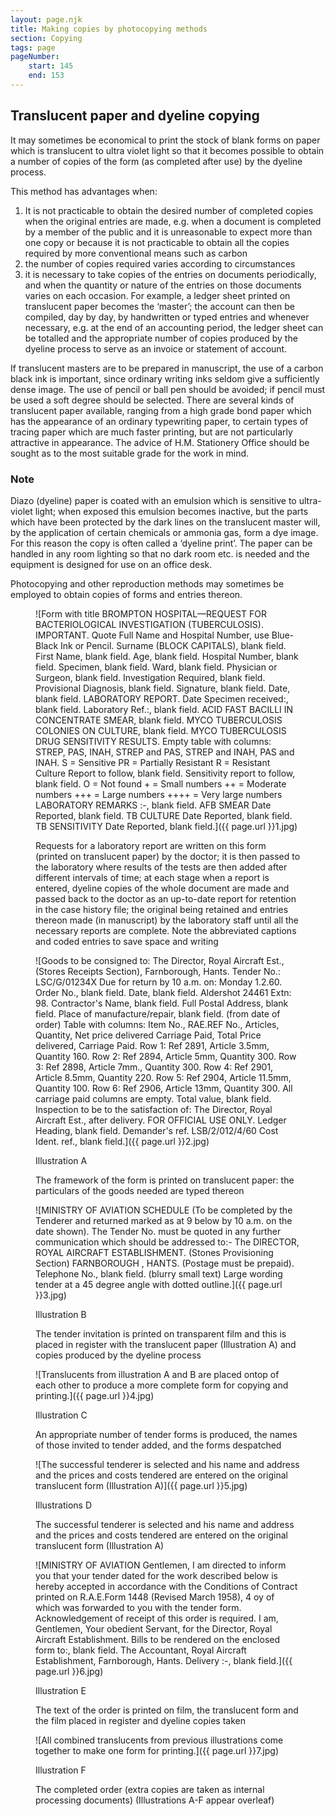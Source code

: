 ```yaml
---
layout: page.njk
title: Making copies by photocopying methods
section: Copying
tags: page
pageNumber:
    start: 145
    end: 153
---
```


## Translucent paper and dyeline copying

It may sometimes be economical to print the stock of blank forms on paper which is translucent to ultra violet light so that it becomes possible to obtain a number of copies of the form (as completed after use) by the dyeline process.

This method has advantages when:

1. It is not practicable to obtain the desired number of completed copies when the original entries are made, e.g. when a document is completed by a member of the public and it is unreasonable to expect more than one copy or because it is not practicable to obtain all the copies required by more conventional means such as carbon
2. the number of copies required varies according to circumstances
3. it is necessary to take copies of the entries on documents periodically, and when the quantity or nature of the entries on those documents varies on each occasion. For example, a ledger sheet printed on translucent paper becomes the ‘master’; the account can then be compiled, day by day, by handwritten or typed entries and whenever necessary, e.g. at the end of an accounting period, the ledger sheet can be totalled and the appropriate number of copies produced by the dyeline process to serve as an invoice or statement of account.

If translucent masters are to be prepared in manuscript, the use of a carbon black ink is important, since ordinary writing inks seldom give a sufficiently dense image. The use of pencil or ball pen should be avoided; if pencil must be used a soft degree should be selected. There are several kinds of translucent paper available, ranging from a high grade bond paper which has the appearance of an ordinary typewriting paper, to certain types of tracing paper which are much faster printing, but are not particularly attractive in appearance. The advice of H.M. Stationery Office should be sought as to the most suitable grade for the work in mind.

### Note

Diazo (dyeline) paper is coated with an emulsion which is sensitive to ultra-violet light; when exposed this emulsion becomes inactive, but the parts which have been protected by the dark lines on the translucent master will, by the application of certain chemicals or ammonia gas, form a dye image. For this reason the copy is often called a ‘dyeline print’. The paper can be handled in any room lighting so that no dark room etc. is needed and the equipment is designed for use on an office desk.

<span class="small-caps">Photocopying</span> and other reproduction methods may sometimes be employed to obtain copies of forms and entries thereon.

<figure>

![Form with title BROMPTON HOSPITAL—REQUEST FOR BACTERIOLOGICAL INVESTIGATION (TUBERCULOSIS).
IMPORTANT. Quote Full Name and Hospital Number, use Blue-Black Ink or Pencil.
Surname (BLOCK CAPITALS), blank field.
First Name, blank field.
Age, blank field.
Hospital Number, blank field.
Specimen, blank field.
Ward, blank field.
Physician or Surgeon, blank field.
Investigation Required, blank field.
Provisional Diagnosis, blank field.
Signature, blank field.
Date, blank field.
LABORATORY REPORT.
Date Specimen received:, blank field.
Laboratory Ref.:, blank field.
ACID FAST BACILLI IN CONCENTRATE SMEAR, blank field.
MYCO TUBERCULOSIS COLONIES ON CULTURE, blank field.
MYCO TUBERCULOSIS DRUG SENSITIVITY RESULTS.
Empty table with columns: STREP, PAS, INAH, STREP and PAS, STREP and INAH, PAS and INAH.
S = Sensitive
PR = Partially Resistant
R = Resistant
Culture Report to follow, blank field.
Sensitivity report to follow, blank field.
O = Not found
\+ = Small numbers
++ = Moderate numbers
+++ = Large numbers
++++ = Very large numbers
LABORATORY REMARKS :-, blank field.
AFB SMEAR Date Reported, blank field.
TB CULTURE Date Reported, blank field.
TB SENSITIVITY Date Reported, blank field.]({{ page.url }}1.jpg)

<figcaption>
Requests for a laboratory report are written on this form (printed on translucent paper) by the doctor; it is then passed to the laboratory where results of the tests are then added after different intervals of time; at each stage when a report is entered, dyeline copies of the whole document are made and passed back to the doctor as an up-to-date report for retention in the case history file; the original being retained and entries thereon made (in manuscript) by the laboratory staff until all the necessary reports are complete. Note the abbreviated captions and coded entries to save space and writing
</figcaption>
</figure>

<figure>

![Goods to be consigned to:
The Director,
Royal Aircraft Est.,
(Stores Receipts Section),
Farnborough, Hants.
Tender No.: LSC/G/01234X
Due for return by 10 a.m. on: Monday 1.2.60.
Order No., blank field.
Date, blank field.
Aldershot 24461  Extn: 98.
Contractor's Name, blank field.
Full Postal Address, blank field.
Place of manufacture/repair, blank field.
(from date of order)
Table with columns: Item No., RAE.REF No., Articles, Quantity, Net price delivered Carriage Paid, Total Price delivered, Carriage Paid.
Row 1: Ref 2891, Article 3.5mm, Quantity 160.
Row 2: Ref 2894, Article 5mm, Quantity 300.
Row 3: Ref 2898, Article 7mm., Quantity 300.
Row 4: Ref 2901, Article 8.5mm, Quantity 220.
Row 5: Ref 2904, Article  11.5mm, Quantity 100.
Row 6: Ref 2906, Article 13mm, Quantity 300.
All carriage paid columns are empty.
Total value, blank field.
Inspection to be to the satisfaction of:
The Director,
Royal Aircraft Est.,
after delivery.
FOR OFFICIAL USE ONLY.
Ledger Heading, blank field.
Demander's ref. LSB/2/012/4/60
Cost Ident. ref., blank field.]({{ page.url }}2.jpg)

<figcaption>
Illustration A

The framework of the form is printed on translucent paper: the particulars of the goods
needed are typed thereon
</figcaption>
</figure>

<figure>

![MINISTRY OF AVIATION SCHEDULE (To be completed by the Tenderer and returned marked as at 9 below by 10 a.m. on the date shown).
The Tender No. must be quoted in any further
communication which should be addressed to:-
The DIRECTOR,
ROYAL AIRCRAFT ESTABLISHMENT.
(Stones Provisioning Section)
FARNBOROUGH ,
HANTS.
(Postage must be prepaid).
Telephone No., blank field.
(blurry small text)
Large wording tender at a 45 degree angle with dotted outline.]({{ page.url }}3.jpg)

<figcaption>
Illustration B

The tender invitation is printed on transparent film and this is placed in register with the translucent paper (Illustration A) and copies produced by the dyeline process
</figcaption>
</figure>

<figure>

![Translucents from illustration A and B are placed ontop of each other to produce a more complete form for copying and printing.]({{ page.url }}4.jpg)

<figcaption>
Illustration C

An appropriate number of tender forms is produced, the names of those invited to tender added, and the forms despatched
</figcaption>
</figure>

<figure>

![The successful tenderer is selected and his name and address and the prices and costs tendered are entered on the original translucent form (Illustration A)]({{ page.url }}5.jpg)

<figcaption>
Illustrations D

The successful tenderer is selected and his name and address and the prices and costs tendered are entered on the original translucent form (Illustration A)
</figcaption>
</figure>

<figure>

![MINISTRY OF AVIATION
Gentlemen,
I am directed to inform you that your tender dated
for the work described below is hereby accepted in accordance with the Conditions of Contract
printed on R.A.E.Form 1448 (Revised March 1958), 4 oy of which was forwarded to you with the
tender form. Acknowledgement of receipt of this order is required.
I am, Gentlemen,
Your obedient Servant,
for the Director, Royal Aircraft Establishment.
Bills to be rendered
on the enclosed form to:, blank field.
The Accountant, Royal Aircraft Establishment, Farnborough, Hants.
Delivery :-, blank field.]({{ page.url }}6.jpg)

<figcaption>
Illustration E

The text of the order is printed on film, the translucent form and the film placed in register and dyeline copies taken
</figcaption>
</figure>

<figure>

![All combined translucents from previous illustrations come together to make one form for printing.]({{ page.url }}7.jpg)

<figcaption>
Illustration F

The completed order (extra copies are taken as internal processing documents) (Illustrations A-F appear overleaf)
</figcaption>
</figure>
